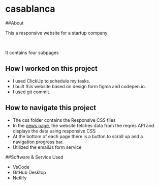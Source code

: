 # casablanca

##About
<p>This a responsive website for a startup company </p><br>
<p>It contains four subpages</p>

## How I worked on this project

- I used ClickUp to schedule my tasks.
- I built this website based on design form figma and codepen.io.
- I used git commit.


## How to navigate this project

- The css folder contains the Responsive CSS files 
- In the [news page](https://splendid-malabi-f74002.netlify.app/staff.html), the website fetches data from the reqres API and displays the data using responsive CSS
- At the bottom of each page there is a button to scroll up and a navigation progress bar.
- Utilized the emailJs form service


##Software & Service Used
- VsCode
- GitHub Desktop
- Netlify

